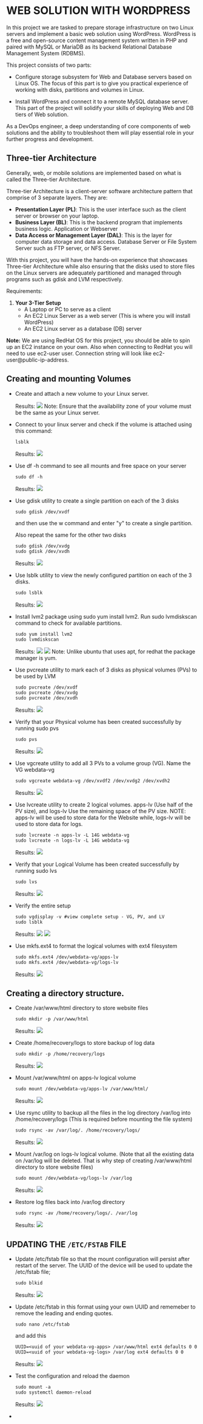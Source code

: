 # WEB SOLUTION WITH WORDPRESS

In this project we are tasked to prepare storage infrastructure on two Linux servers and implement a basic web solution using WordPress. WordPress is a free and open-source content management system written in PHP and paired with MySQL or MariaDB as its backend Relational Database Management System (RDBMS).

This project consists of two parts:

- Configure storage subsystem for Web and Database servers based on Linux OS. The focus of this part is to give you practical experience of working with disks, partitions and volumes in Linux.

- Install WordPress and connect it to a remote MySQL database server. This part of the project will solidify your skills of deploying Web and DB tiers of Web solution.

As a DevOps engineer, a deep understanding of core components of web solutions and the ability to troubleshoot them will play essential role in your further progress and development.

## Three-tier Architecture
Generally, web, or mobile solutions are implemented based on what is called the Three-tier Architecture.

Three-tier Architecture is a client-server software architecture pattern that comprise of 3 separate layers. They are:
- <b>Presentation Layer (PL)</b>: This is the user interface such as the client server or browser on your laptop.
- <b>Business Layer (BL)</b>: This is the backend program that implements business logic. Application or Webserver
- <b>Data Access or Management Layer (DAL)</b>: This is the layer for computer data storage and data access. Database Server or File System Server such as FTP server, or NFS Server.

With this project, you will have the hands-on experience that showcases Three-tier Architecture while also ensuring that the disks used to store files on the Linux servers are adequately partitioned and managed through programs such as gdisk and LVM respectively.

Requirements:
1. <b>Your 3-Tier Setup</b>
    - A Laptop or PC to serve as a client
    - An EC2 Linux Server as a web server (This is where you will install WordPress)
    - An EC2 Linux server as a database (DB) server

<b>Note:</b> We are using RedHat OS for this project, you should be able to spin up an EC2 instance on your own. Also when connecting to RedHat you will need to use ec2-user user. Connection string will look like ec2-user@public-ip-address.


## Creating and mounting Volumes
- Create and attach a new volume to your Linux server.

    Results:
    ![](img/volume.png)
    Note: Ensure that the availability zone of your volume must be the same as your Linux server.

- Connect to your linux server and check if the volume is attached using this command:
    ```
    lsblk
    ```
    Results:
    ![](img/lsblk.png)

<!-- - We need to check whether the new volume has a filesystem or not, if it doesn't have one we will need to create one.
    ```
    sudo file -s /dev/xvdf
    ```
    Results:
    ![](img/file-sys.png)
    From the above output, we can see that there's no filesystem present on the volume.

- To create a filesystem we need to run the command below:
    ```
    sudo mkfs -t ext4 /dev/xvdf
    ```
    Results:
    ![](img/mkfs.png)

- Now that we've created a filesystem on the volume we would be required to create a folder that we would point to the volume.
    ```
    sudo mkdir /newVolume && sudo mount /dev/xvdf /newVolume
    ```
    then we need to check if the folder has been pointed to the new drive/volume.
    ```
    df -hT
    ```
    Results:
    ![](img/mkdir-volume.png)

- To have the folder pointing permanently to the drive we need open the /etc/fstab and add the following code:
    ```
    nano /etc/fstab
    ```
    and add this
    ```
    /dev/xvdf /newVolume ext4 defaults,nofail, 0 0
    ```
    Results:
    ![](img/fstab.png)

- To check whether everything is running fine run the command below:
    ```
    sudo mount -a
    ```
    Results:
    ![](img/mount-a.png) -->

- Use df -h command to see all mounts and free space on your server
    ```
    sudo df -h
    ```
    Results:
    ![](img/df-h.png)

- Use gdisk utility to create a single partition on each of the 3 disks
    ```
    sudo gdisk /dev/xvdf
    ```
    and then use the w command and enter "y" to create a single partition.

    Also repeat the same for the other two disks
    ```
    sudo gdisk /dev/xvdg
    sudo gdisk /dev/xvdh
    ```
    Results:
    ![](img/gdisk1.png)

- Use lsblk utility to view the newly configured partition on each of the 3 disks.
    ```
    sudo lsblk
    ```
    Results:
    ![](img/lsblk2.png)

- Install lvm2 package using sudo yum install lvm2. Run sudo lvmdiskscan command to check for available partitions.
    ```
    sudo yum install lvm2
    sudo lvmdiskscan
    ```
    Results:
    ![](img/lvm2.png)
    ![](img/lvmdiskscan.png)
    Note: Unlike ubuntu that uses apt, for redhat the package manager is yum.

- Use pvcreate utility to mark each of 3 disks as physical volumes (PVs) to be used by LVM
    ```
    sudo pvcreate /dev/xvdf
    sudo pvcreate /dev/xvdg
    sudo pvcreate /dev/xvdh
    ```
    Results:
    ![](img/pvcreate.png)

- Verify that your Physical volume has been created successfully by running sudo pvs
    ```
    sudo pvs
    ```
    Results:
    ![](img/pvs.png)

- Use vgcreate utility to add all 3 PVs to a volume group (VG). Name the VG webdata-vg
    ```
    sudo vgcreate webdata-vg /dev/xvdf2 /dev/xvdg2 /dev/xvdh2
    ```
    Results:
    ![](img/vgcreate.png)

- Use lvcreate utility to create 2 logical volumes. apps-lv (Use half of the PV size), and logs-lv Use the remaining space of the PV size. NOTE: apps-lv will be used to store data for the Website while, logs-lv will be used to store data for logs.
    ```
    sudo lvcreate -n apps-lv -L 14G webdata-vg
    sudo lvcreate -n logs-lv -L 14G webdata-vg
    ```
    Results:
    ![](img/lvcreate.png)

- Verify that your Logical Volume has been created successfully by running sudo lvs
    ```
    sudo lvs
    ```
    Results:
    ![](img/lvs.png)

- Verify the entire setup
    ```
    sudo vgdisplay -v #view complete setup - VG, PV, and LV
    sudo lsblk 
    ```
    Results:
    ![](img/vgdisplay.png)
    ![](img/lsblk3.png)

- Use mkfs.ext4 to format the logical volumes with ext4 filesystem
    ```
    sudo mkfs.ext4 /dev/webdata-vg/apps-lv
    sudo mkfs.ext4 /dev/webdata-vg/logs-lv
    ```
    Results:
    ![](img/mkfs2.png)

## Creating a directory structure.
- Create /var/www/html directory to store website files
    ```
    sudo mkdir -p /var/www/html
    ```
    Results:
    ![](img/mkdir-html.png)

- Create /home/recovery/logs to store backup of log data
    ```
    sudo mkdir -p /home/recovery/logs
    ```
    Results:
    ![](img/mkdir-logs.png)

- Mount /var/www/html on apps-lv logical volume
    ```
    sudo mount /dev/webdata-vg/apps-lv /var/www/html/
    ```
    Results:
    ![](img/mount-html.png)

- Use rsync utility to backup all the files in the log directory /var/log into /home/recovery/logs (This is required before mounting the file system)
    ```
    sudo rsync -av /var/log/. /home/recovery/logs/
    ```
    Results:
    ![](img/rsync.png)

- Mount /var/log on logs-lv logical volume. (Note that all the existing data on /var/log will be deleted. That is why step of creating /var/www/html directory to store website files)
    ```
    sudo mount /dev/webdata-vg/logs-lv /var/log
    ```
    Results:
    ![](img/mount-log.png)

- Restore log files back into /var/log directory
    ```
    sudo rsync -av /home/recovery/logs/. /var/log
    ```
    Results:
    ![](img/rsync2.png)


## UPDATING THE `/ETC/FSTAB` FILE
- Update /etc/fstab file so that the mount configuration will persist after restart of the server.
The UUID of the device will be used to update the /etc/fstab file;
    ```
    sudo blkid
    ```
    Results:
    ![](img/blkid.png)

- Update /etc/fstab in this format using your own UUID and rememeber to remove the leading and ending quotes.
    ```
    sudo nano /etc/fstab
    ```
    and add this
    ```
    UUID=<uuid of your webdata-vg-apps> /var/www/html ext4 defaults 0 0
    UUID=<uuid of your webdata-vg-logs> /var/log ext4 defaults 0 0
    ```
    Results:
    ![](img/fstab2.png)

- Test the configuration and reload the daemon
    ```
    sudo mount -a
    sudo systemctl daemon-reload
    ```
    Results:
    ![](img/mount-a2.png)

-